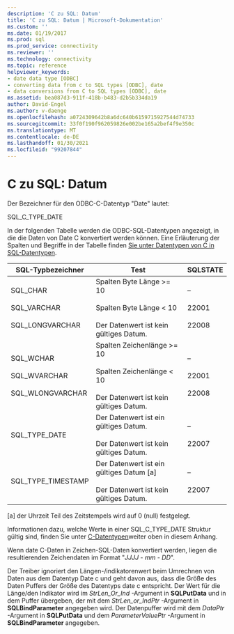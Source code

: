 ```yaml
---
description: 'C zu SQL: Datum'
title: 'C zu SQL: Datum | Microsoft-Dokumentation'
ms.custom: ''
ms.date: 01/19/2017
ms.prod: sql
ms.prod_service: connectivity
ms.reviewer: ''
ms.technology: connectivity
ms.topic: reference
helpviewer_keywords:
- date data type [ODBC]
- converting data from c to SQL types [ODBC], date
- data conversions from C to SQL types [ODBC], date
ms.assetid: bea087d3-911f-418b-b483-d2b5b334da19
author: David-Engel
ms.author: v-daenge
ms.openlocfilehash: a0724309642b8a6dc640b6159715927544d74733
ms.sourcegitcommit: 33f0f190f962059826e002be165a2bef4f9e350c
ms.translationtype: MT
ms.contentlocale: de-DE
ms.lasthandoff: 01/30/2021
ms.locfileid: "99207844"
---
```

# <a name="c-to-sql-date"></a>C zu SQL: Datum
Der Bezeichner für den ODBC-C-Datentyp "Date" lautet:  
  
 SQL_C_TYPE_DATE  
  
 In der folgenden Tabelle werden die ODBC-SQL-Datentypen angezeigt, in die die Daten von Date C konvertiert werden können. Eine Erläuterung der Spalten und Begriffe in der Tabelle finden [Sie unter Datentypen von C in SQL-Datentypen](../../../odbc/reference/appendixes/converting-data-from-c-to-sql-data-types.md).  
  
|SQL-Typbezeichner|Test|SQLSTATE|  
|-------------------------|----------|--------------|  
|SQL_CHAR<br /><br /> SQL_VARCHAR<br /><br /> SQL_LONGVARCHAR|Spalten Byte Länge >= 10<br /><br /> Spalten Byte Länge < 10<br /><br /> Der Datenwert ist kein gültiges Datum.|–<br /><br /> 22001<br /><br /> 22008|  
|SQL_WCHAR<br /><br /> SQL_WVARCHAR<br /><br /> SQL_WLONGVARCHAR|Spalten Zeichenlänge >= 10<br /><br /> Spalten Zeichenlänge < 10<br /><br /> Der Datenwert ist kein gültiges Datum.|–<br /><br /> 22001<br /><br /> 22008|  
|SQL_TYPE_DATE|Der Datenwert ist ein gültiges Datum.<br /><br /> Der Datenwert ist kein gültiges Datum.|–<br /><br /> 22007|  
|SQL_TYPE_TIMESTAMP|Der Datenwert ist ein gültiges Datum [a]<br /><br /> Der Datenwert ist kein gültiges Datum.|–<br /><br /> 22007|  
  
 [a] der Uhrzeit Teil des Zeitstempels wird auf 0 (null) festgelegt.  
  
 Informationen dazu, welche Werte in einer SQL_C_TYPE_DATE Struktur gültig sind, finden Sie unter [C-Datentypen](../../../odbc/reference/appendixes/c-data-types.md)weiter oben in diesem Anhang.  
  
 Wenn date C-Daten in Zeichen-SQL-Daten konvertiert werden, liegen die resultierenden Zeichendaten im Format "*JJJJ* - *mm* - *DD*".  
  
 Der Treiber ignoriert den Längen-/indikatorenwert beim Umrechnen von Daten aus dem Datentyp Date c und geht davon aus, dass die Größe des Daten Puffers der Größe des Datentyps date c entspricht. Der Wert für die Länge/den Indikator wird im *StrLen_Or_Ind* -Argument in **SQLPutData** und in dem Puffer übergeben, der mit dem *StrLen_or_IndPtr* -Argument in **SQLBindParameter** angegeben wird. Der Datenpuffer wird mit dem *DataPtr* -Argument in **SQLPutData** und dem *ParameterValuePtr* -Argument in **SQLBindParameter** angegeben.

